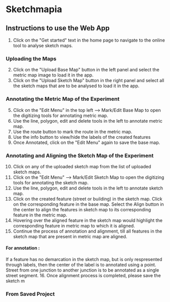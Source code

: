 # Sketchmapia
## Instructions to use the Web App
1. Click on the "Get started" text in the home page to navigate to the online tool to analyse sketch maps.
### Uploading the Maps
2. Click on the "Upload Base Map" button in the left panel and select the metric map image to load it in the app.
3. Click on the "Upload Sketch Map" button in the right panel and select all the sketch maps that are to be analysed to load it in the app.
### Annotating the Metric Map of the Experiment
5. Click on the "Edit Menu" in the top left --> Mark/Edit Base Map to open the digitizing tools for annotating metric map.
6. Use the line, polygon, edit and delete tools in the left to annotate metric map.
7. Use the route button to mark the route in the metric map.
8. Use the info button to view/hide the labels of the created features
9. Once Annotated, click on the "Edit Menu" again to save the base map.
### Annotating and Aligning the Sketch Map of the Experiment
10. Click on any of the uploaded sketch map from the list of uploaded sketch maps.
11. Click on the "Edit Menu" --> Mark/Edit Sketch Map to open the digitizing tools for annotating the sketch map.
12. Use the line, polygon, edit and delete tools in the left to annotate sketch map.
13. Click on the created feature (street or building) in the sketch map. Click on the corresponding feature in the base map. Select the Align button in the center to align the features
    in sketch map to its corresponding feature in the metric map.
14. Hovering over the aligned feature in the sketch map would highlight the corresponding feature in metric map to which it is aligned.
15. Continue the process of annotation and alignment, till all features in the sketch map that are present in metric map are aligned.
 #### For annotation :
   If a feature has no demarcation in the sketch map, but is only respresented through labels, then the center of the label is to annotated using a point.
   Street from one junction to another junction is to be annotated as a single street segment.
16. Once alignment process is completed, please save the sketch m


### From Saved Project

